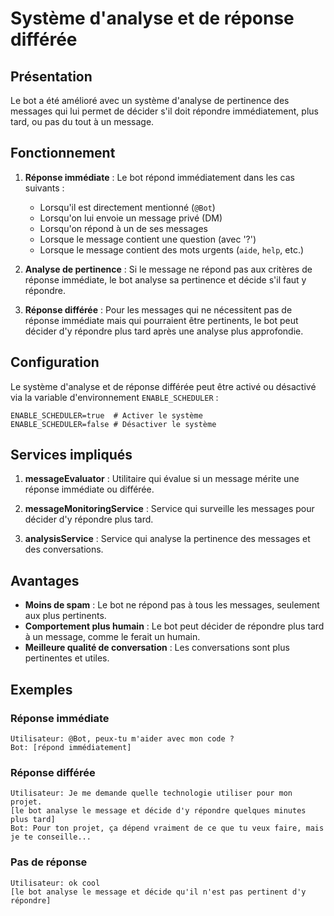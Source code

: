 # Système d'analyse et de réponse différée

## Présentation

Le bot a été amélioré avec un système d'analyse de pertinence des messages qui lui permet de décider s'il doit répondre immédiatement, plus tard, ou pas du tout à un message.

## Fonctionnement

1. **Réponse immédiate** : Le bot répond immédiatement dans les cas suivants :
   - Lorsqu'il est directement mentionné (`@Bot`)
   - Lorsqu'on lui envoie un message privé (DM)
   - Lorsqu'on répond à un de ses messages
   - Lorsque le message contient une question (avec '?')
   - Lorsque le message contient des mots urgents (`aide`, `help`, etc.)

2. **Analyse de pertinence** : Si le message ne répond pas aux critères de réponse immédiate, le bot analyse sa pertinence et décide s'il faut y répondre.

3. **Réponse différée** : Pour les messages qui ne nécessitent pas de réponse immédiate mais qui pourraient être pertinents, le bot peut décider d'y répondre plus tard après une analyse plus approfondie.

## Configuration

Le système d'analyse et de réponse différée peut être activé ou désactivé via la variable d'environnement `ENABLE_SCHEDULER` :

```env
ENABLE_SCHEDULER=true  # Activer le système
ENABLE_SCHEDULER=false # Désactiver le système
```

## Services impliqués

1. **messageEvaluator** : Utilitaire qui évalue si un message mérite une réponse immédiate ou différée.

2. **messageMonitoringService** : Service qui surveille les messages pour décider d'y répondre plus tard.

3. **analysisService** : Service qui analyse la pertinence des messages et des conversations.

## Avantages

- **Moins de spam** : Le bot ne répond pas à tous les messages, seulement aux plus pertinents.
- **Comportement plus humain** : Le bot peut décider de répondre plus tard à un message, comme le ferait un humain.
- **Meilleure qualité de conversation** : Les conversations sont plus pertinentes et utiles.

## Exemples

### Réponse immédiate

```
Utilisateur: @Bot, peux-tu m'aider avec mon code ?
Bot: [répond immédiatement]
```

### Réponse différée

```
Utilisateur: Je me demande quelle technologie utiliser pour mon projet.
[le bot analyse le message et décide d'y répondre quelques minutes plus tard]
Bot: Pour ton projet, ça dépend vraiment de ce que tu veux faire, mais je te conseille...
```

### Pas de réponse

```
Utilisateur: ok cool
[le bot analyse le message et décide qu'il n'est pas pertinent d'y répondre]
```
